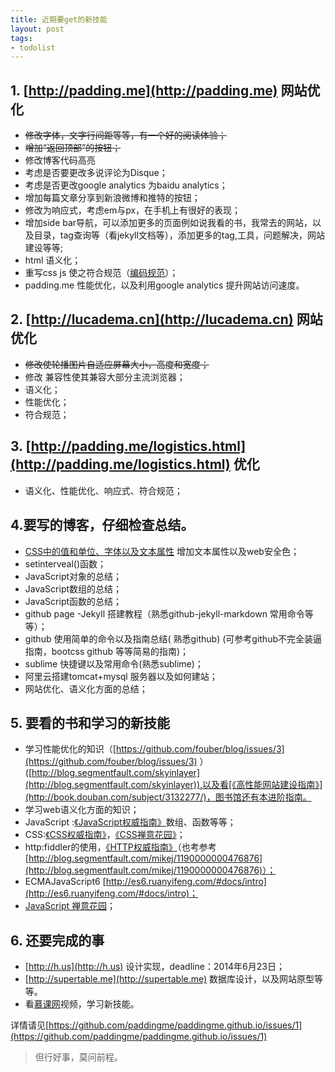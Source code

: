 ```yaml
---
title: 近期要get的新技能
layout: post
tags:
- todolist
---
```


## 1. [http://padding.me](http://padding.me) 网站优化

- <del>修改字体，文字行间距等等，有一个好的阅读体验；</del>
- <del>增加“返回顶部”的按钮；</del>
- 修改博客代码高亮</del>
- 考虑是否要更改多说评论为Disque；
- 考虑是否更改google analytics 为baidu analytics；
- 增加每篇文章分享到新浪微博和推特的按钮；
- 修改为响应式，考虑em与px，在手机上有很好的表现；
- 增加side bar导航，可以添加更多的页面例如说我看的书，我常去的网站，以及目录，tag查询等（看jekyll文档等），添加更多的tag,工具，问题解决，网站建设等等;
- html 语义化；
- 重写css  js 使之符合规范（[编码规范](http://codeguide.bootcss.com/)）；
- padding.me 性能优化，以及利用google analytics 提升网站访问速度。

## 2. [http://lucadema.cn](http://lucadema.cn) 网站优化
-  <del>修改使轮播图片自适应屏幕大小，高度和宽度；</del>
- 修改 兼容性使其兼容大部分主流浏览器；
- 语义化；
- 性能优化；
- 符合规范；

## 3. [http://padding.me/logistics.html](http://padding.me/logistics.html) 优化
- 语义化、性能优化、响应式、符合规范；


## 4.要写的博客，仔细检查总结。
- [CSS中的值和单位、字体以及文本属性](http://padding.me/blog/2014/05/03/value-unit-font-and-text-attribute-in-the-css/)  增加文本属性以及web安全色；
- setinterveal()函数；
- JavaScript对象的总结；
- JavaScript数组的总结；
- JavaScript函数的总结；
- github page -Jekyll 搭建教程（熟悉github-jekyll-markdown 常用命令等等）；
- github 使用简单的命令以及指南总结( 熟悉github) (可参考github不完全装逼指南，bootcss github 等等简易的指南)；
- sublime 快捷键以及常用命令(熟悉sublime)；
- 阿里云搭建tomcat+mysql 服务器以及如何建站；
- 网站优化、语义化方面的总结；

## 5. 要看的书和学习的新技能
-  学习性能优化的知识（[https://github.com/fouber/blog/issues/3](https://github.com/fouber/blog/issues/3)    ）([http://blog.segmentfault.com/skyinlayer](http://blog.segmentfault.com/skyinlayer)),以及看[《高性能网站建设指南》](http://book.douban.com/subject/3132277/)，图书馆还有本进阶指南。
- 学习web语义化方面的知识；
- JavaScript :[《JavaScript权威指南》](http://www.amazon.cn/O-Reilly%E7%B2%BE%E5%93%81%E5%9B%BE%E4%B9%A6%E7%B3%BB%E5%88%97-JavaScript%E6%9D%83%E5%A8%81%E6%8C%87%E5%8D%97-%E5%BC%97%E5%85%B0%E7%BA%B3%E6%A0%B9/dp/B007VISQ1Y/ref=sr_1_1?ie=UTF8&qid=1399880183&sr=8-1&keywords=javascript-%E6%9D%83%E5%A8%81%E6%8C%87%E5%8D%97)数组、函数等等；
- CSS:[《CSS权威指南》](http://www.amazon.cn/CSS%E6%9D%83%E5%A8%81%E6%8C%87%E5%8D%97-%E8%BF%88%E8%80%B6/dp/B0011F5SIC/ref=sr_1_1?ie=UTF8&qid=1399879981&sr=8-1&keywords=css-%E6%9D%83%E5%A8%81%E6%8C%87%E5%8D%97)，[《CSS禅意花园》](http://www.amazon.cn/CSS%E7%A6%85%E6%84%8F%E8%8A%B1%E5%9B%AD-%E8%B0%A2%E4%BC%8A/dp/B008HN791U/ref=sr_1_1?ie=UTF8&qid=1399879999&sr=8-1&keywords=css-%E7%A6%85%E6%84%8F%E8%8A%B1%E5%9B%AD)；
- http:fiddler的使用，[《HTTP权威指南》](http://www.amazon.cn/HTTP%E6%9D%83%E5%A8%81%E6%8C%87%E5%8D%97-%E5%90%89%E5%B0%94%E5%88%A9/dp/B008XFDQ14/ref=sr_1_1?ie=UTF8&qid=1399880017&sr=8-1&keywords=http%E6%9D%83%E5%A8%81%E6%8C%87%E5%8D%97)（也考参考[http://blog.segmentfault.com/mikej/1190000000476876](http://blog.segmentfault.com/mikej/1190000000476876)）；
- ECMAJavaScript6  [http://es6.ruanyifeng.com/#docs/intro](http://es6.ruanyifeng.com/#docs/intro)；
- [JavaScript 禅意花园](http://bonsaiden.github.io/JavaScript-Garden/zh/)；

## 6. 还要完成的事
- [http://h.us](http://h.us) 设计实现，deadline：2014年6月23日；
- [http://supertable.me](http://supertable.me) 数据库设计，以及网站原型等等。
- 看[慕课网](http://imooc.com)视频，学习新技能。

详情请见[https://github.com/paddingme/paddingme.github.io/issues/1](https://github.com/paddingme/paddingme.github.io/issues/1)


> 但行好事，莫问前程。

